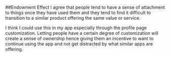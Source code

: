 
##Endowment Effect
I agree that people tend to have a sense of attachment to things once they have used them and they tend to find it difficult to transition to a similar product offering the same value or service.

I think I could use this in my app especially through the profile page customization. Letting people  have a certain degree of customization will create a sense of ownership hence giving them an incentive to want to continue using the app and not get distracted by what similar apps are offering.
